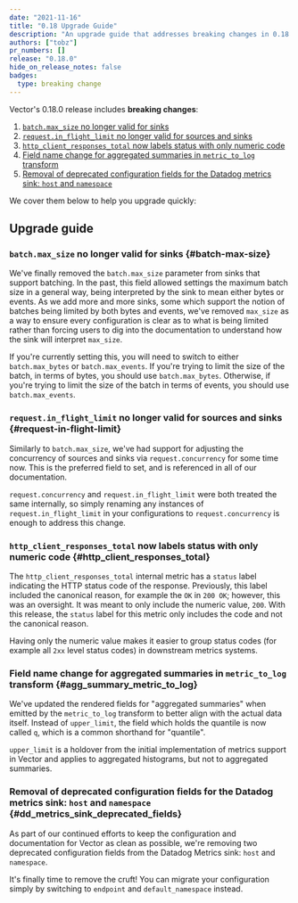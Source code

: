 ```yaml
---
date: "2021-11-16"
title: "0.18 Upgrade Guide"
description: "An upgrade guide that addresses breaking changes in 0.18.0"
authors: ["tobz"]
pr_numbers: []
release: "0.18.0"
hide_on_release_notes: false
badges:
  type: breaking change
---
```


Vector's 0.18.0 release includes **breaking changes**:

1. [`batch.max_size` no longer valid for sinks](#batch-max-size)
1. [`request.in_flight_limit` no longer valid for sources and sinks](#request-in-flight-limit)
1. [`http_client_responses_total` now labels status with only numeric code](#http_client_responses_total)
1. [Field name change for aggregated summaries in `metric_to_log` transform](#agg_summary_metric_to_log)
1. [Removal of deprecated configuration fields for the Datadog metrics sink: `host` and `namespace`](#dd_metrics_sink_deprecated_fields)

We cover them below to help you upgrade quickly:

## Upgrade guide

### `batch.max_size` no longer valid for sinks {#batch-max-size}

We've finally removed the `batch.max_size` parameter from sinks that support batching.  In the past,
this field allowed settings the maximum batch size in a general way, being interpreted by the sink
to mean either bytes or events.  As we add more and more sinks, some which support the notion of
batches being limited by both bytes and events, we've removed `max_size` as a way to ensure every
configuration is clear as to what is being limited rather than forcing users to dig into the
documentation to understand how the sink will interpret `max_size`.

If you're currently setting this, you will need to switch to either `batch.max_bytes` or
`batch.max_events`.  If you're trying to limit the size of the batch, in terms of bytes, you should
use `batch.max_bytes`.  Otherwise, if you're trying to limit the size of the batch in terms of
events, you should use `batch.max_events`.

### `request.in_flight_limit` no longer valid for sources and sinks {#request-in-flight-limit}

Similarly to `batch.max_size`, we've had support for adjusting the concurrency of sources and sinks
via `request.concurrency` for some time now.  This is the preferred field to set, and is referenced
in all of our documentation.

`request.concurrency` and `request.in_flight_limit` were both treated the same internally, so simply
renaming any instances of `request.in_flight_limit` in your configurations to `request.concurrency`
is enough to address this change.

### `http_client_responses_total` now labels status with only numeric code {#http_client_responses_total}

The `http_client_responses_total` internal metric has a `status` label
indicating the HTTP status code of the response. Previously, this label included
the canonical reason, for example the `OK` in `200 OK`; however, this was an
oversight. It was meant to only include the numeric value, `200`. With this
release, the `status` label for this metric only includes the code and not the
canonical reason.

Having only the numeric value makes it easier to group status codes (for example
all `2xx` level status codes) in downstream metrics systems.

### Field name change for aggregated summaries in `metric_to_log` transform {#agg_summary_metric_to_log}

We've updated the rendered fields for "aggregated summaries" when emitted by the `metric_to_log`
transform to better align with the actual data itself.  Instead of `upper_limit`, the field which
holds the quantile is now called `q`, which is a common shorthand for "quantile".

`upper_limit` is a holdover from the initial implementation of metrics support in Vector and applies
to aggregated histograms, but not to aggregated summaries.

### Removal of deprecated configuration fields for the Datadog metrics sink: `host` and `namespace` {#dd_metrics_sink_deprecated_fields}

As part of our continued efforts to keep the configuration and documentation for Vector as clean as
possible, we're removing two deprecated configuration fields from the Datadog Metrics sink: `host`
and `namespace`.

It's finally time to remove the cruft!  You can migrate your configuration simply by switching to
`endpoint` and `default_namespace` instead.
